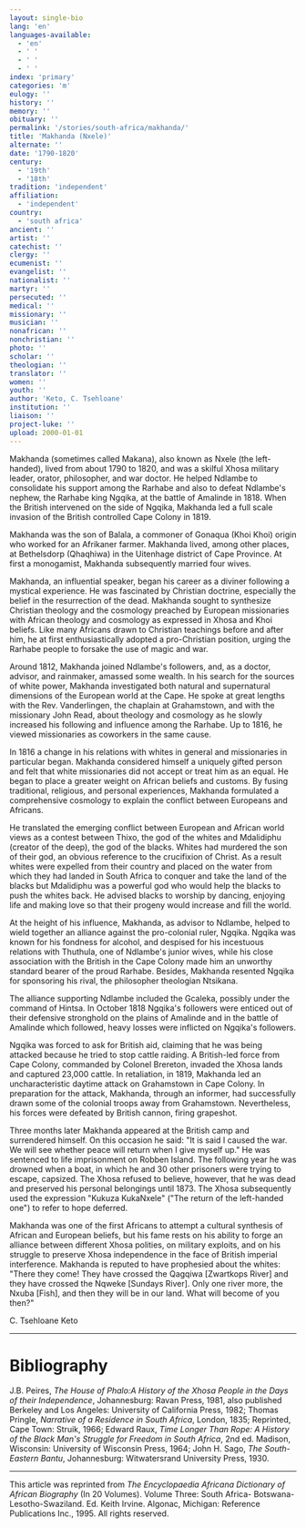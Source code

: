 ```yaml
---
layout: single-bio
lang: 'en'
languages-available:
  - 'en'
  - ' '
  - ' '
  - ' '
index: 'primary'
categories: 'm'
eulogy: ''
history: ''
memory: ''
obituary: ''
permalink: '/stories/south-africa/makhanda/'
title: 'Makhanda (Nxele)'
alternate: ''
date: '1790-1820'
century:
  - '19th'
  - '18th'
tradition: 'independent'
affiliation:
  - 'independent'
country:
  - 'south africa'
ancient: ''
artist: ''
catechist: ''
clergy: ''
ecumenist: ''
evangelist: ''
nationalist: ''
martyr: ''
persecuted: ''
medical: ''
missionary: ''
musician: ''
nonafrican: ''
nonchristian: ''
photo: ''
scholar: ''
theologian: ''
translator: ''
women: ''
youth: ''
author: 'Keto, C. Tsehloane'
institution: ''
liaison: ''
project-luke: ''
upload: 2000-01-01
---
```



Makhanda (sometimes called Makana), also known as Nxele (the left-handed), lived from about 1790 to 1820, and was a skilful Xhosa military leader, orator, philosopher, and war doctor. He helped Ndlambe to consolidate his support among the Rarhabe and also to defeat Ndlambe's nephew, the Rarhabe king Ngqika, at the battle of Amalinde in 1818. When the British intervened on the side of Ngqika, Makhanda led a full scale invasion of the British controlled Cape Colony in 1819.

Makhanda was the son of Balala, a commoner of Gonaqua (Khoi Khoi) origin who worked for an Afrikaner farmer. Makhanda lived, among other places, at Bethelsdorp (Qhaqhiwa) in the Uitenhage district of Cape Province. At first a monogamist, Makhanda subsequently married four wives.

Makhanda, an influential speaker, began his career as a diviner following a mystical experience. He was fascinated by Christian doctrine, especially the belief in the resurrection of the dead. Makhanda sought to synthesize Christian theology and the cosmology preached by European missionaries with African theology and cosmology as expressed in Xhosa and Khoi beliefs. Like many Africans drawn to Christian teachings before and after him, he at first enthusiastically adopted a pro-Christian position, urging the Rarhabe people to forsake the use of magic and war.

Around 1812, Makhanda joined Ndlambe's followers, and, as a doctor, advisor, and rainmaker, amassed some wealth. In his search for the sources of white power, Makhanda investigated both natural and supernatural dimensions of the European world at the Cape. He spoke at great lengths with the Rev. Vanderlingen, the chaplain at Grahamstown, and with the missionary John Read, about theology and cosmology as he slowly increased his following and influence among the Rarhabe. Up to 1816, he viewed missionaries as coworkers in the same cause.

In 1816 a change in his relations with whites in general and missionaries in particular began. Makhanda considered himself a uniquely gifted person and felt that white missionaries did not accept or treat him as an equal. He began to place a greater weight on African beliefs and customs. By fusing traditional, religious, and personal experiences, Makhanda formulated a comprehensive cosmology to explain the conflict between Europeans and Africans.

He translated the emerging conflict between European and African world views as a contest between Thixo, the god of the whites and Mdalidiphu (creator of the deep), the god of the blacks. Whites had murdered the son of their god, an obvious reference to the crucifixion of Christ. As a result whites were expelled from their country and placed on the water from which they had landed in South Africa to conquer and take the land of the blacks but Mdalidiphu was a powerful god who would help the blacks to push the whites back. He advised blacks to worship by dancing, enjoying life and making love so that their progeny would increase and fill the world.

At the height of his influence, Makhanda, as advisor to Ndlambe, helped to wield together an alliance against the pro-colonial ruler, Ngqika. Ngqika was known for his fondness for alcohol, and despised for his incestuous relations with Thuthula, one of Ndlambe's junior wives, while his close association with the British in the Cape Colony made him an unworthy standard bearer of the proud Rarhabe. Besides, Makhanda resented Ngqika for sponsoring his rival, the philosopher theologian Ntsikana.

The alliance supporting Ndlambe included the Gcaleka, possibly under the command of Hintsa. In October 1818 Ngqika's followers were enticed out of their defensive stronghold on the plains of Amalinde and in the battle of Amalinde which followed, heavy losses were inflicted on Ngqika's followers.

Ngqika was forced to ask for British aid, claiming that he was being attacked because he tried to stop cattle raiding. A British-led force from Cape Colony, commanded by Colonel Brereton, invaded the Xhosa lands and captured 23,000 cattle. In retaliation, in 1819, Makhanda led an uncharacteristic daytime attack on Grahamstown in Cape Colony. In preparation for the attack, Makhanda, through an informer, had successfully drawn some of the colonial troops away from Grahamstown. Nevertheless, his forces were defeated by British cannon, firing grapeshot.

Three months later Makhanda appeared at the British camp and surrendered himself. On this occasion he said: "It is said I caused the war. We will see whether peace will return when I give myself up." He was sentenced to life imprisonment on Robben Island. The following year he was drowned when a boat, in which he and 30 other prisoners were trying to escape, capsized. The Xhosa refused to believe, however, that he was dead and preserved his personal belongings until 1873. The Xhosa subsequently used the expression "Kukuza KukaNxele" ("The return of the left-handed one") to refer to hope deferred.

Makhanda was one of the first Africans to attempt a cultural synthesis of African and European beliefs, but his fame rests on his ability to forge an alliance between different Xhosa polities, on military exploits, and on his struggle to preserve Xhosa independence in the face of British imperial interference. Makhanda is reputed to have prophesied about the whites: "There they come! They have crossed the Qagqiwa [Zwartkops River] and they have crossed the Nqweke [Sundays River]. Only one river more, the Nxuba [Fish], and then they will be in our land. What will become of you then?"

C. Tsehloane Keto

---

# Bibliography

J.B. Peires, *The House of Phalo:A History of the Xhosa People in the Days of their Independence*, Johannesburg: Ravan Press, 1981, also published Berkeley and Los Angeles: University of California Press, 1982; Thomas Pringle, *Narrative of a Residence in South Africa*, London, 1835; Reprinted, Cape Town: Struik, 1966; Edward Raux, *Time Longer Than Rope: A History of the Black Man's Struggle for Freedom in South Africa*, 2nd ed. Madison, Wisconsin: University of Wisconsin Press, 1964; John H. Sago, *The South-Eastern Bantu*, Johannesburg: Witwatersrand University Press, 1930.

---

This article was reprinted from *The Encyclopaedia Africana Dictionary of African Biography* (In 20 Volumes). Volume Three: South Africa- Botswana-Lesotho-Swaziland. Ed. Keith Irvine. Algonac, Michigan: Reference Publications Inc., 1995.  All rights reserved.
